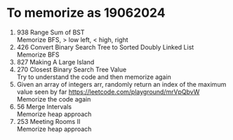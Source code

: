 # To memorize as 19062024
1. 938 Range Sum of BST  
   Memorize BFS, > low left, < high, right
2. 426 Convert Binary Search Tree to Sorted Doubly Linked List  
   Memorize BFS
3. 827 Making A Large Island
4. 270 Closest Binary Search Tree Value  
   Try to understand the code and then memorize again
5. Given an array of integers arr, randomly return an index of the maximum value seen by far https://leetcode.com/playground/mrVpQbvW  
   Memorize the code again
6. 56 Merge Intervals  
   Memorize heap approach
7. 253 Meeting Rooms II  
   Memorize heap approach
